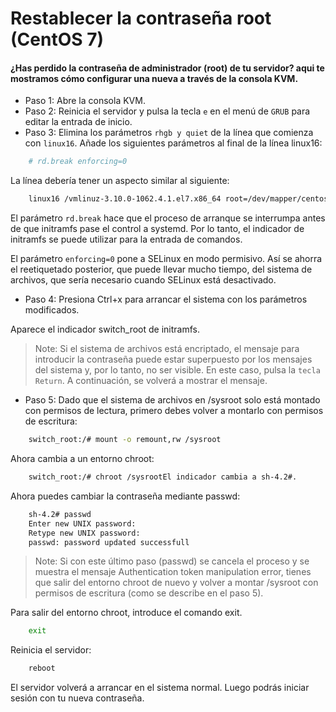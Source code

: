 # Restablecer la contraseña root (CentOS 7)

#### ¿Has perdido la contraseña de administrador (root) de tu servidor? aqui te mostramos cómo configurar una nueva a través de la consola KVM.

- Paso 1: Abre la consola KVM.
- Paso 2: Reinicia el servidor y pulsa la tecla `e` en el menú de `GRUB` para editar la entrada de inicio.
- Paso 3: Elimina los parámetros `rhgb y quiet` de la línea que comienza con `linux16`.
Añade los siguientes parámetros al final de la línea linux16:

```sh
    # rd.break enforcing=0
```

La línea debería tener un aspecto similar al siguiente:

```sh
    linux16 /vmlinuz-3.10.0-1062.4.1.el7.x86_64 root=/dev/mapper/centos-ro\ot ro crashkernel=auto rd.lvm.lv=centos/root rd.lvm.lv=centos/swap LANG=en_US.\UTF-8 rd.break enforcing=0
```

El parámetro `rd.break` hace que el proceso de arranque se interrumpa antes de que initramfs pase el control a systemd. Por lo tanto, el indicador de initramfs se puede utilizar para la entrada de comandos.

El parámetro `enforcing=0` pone a SELinux en modo permisivo. Así se ahorra el reetiquetado posterior, que puede llevar mucho tiempo, del sistema de archivos, que sería necesario cuando SELinux está desactivado.

- Paso 4: Presiona Ctrl+x para arrancar el sistema con los parámetros modificados.

Aparece el indicador switch_root de initramfs.

> Note: Si el sistema de archivos está encriptado, el mensaje para introducir la contraseña puede estar superpuesto por los mensajes del sistema y, por lo tanto, no ser visible. En este caso, pulsa la `tecla Return`. A continuación, se volverá a mostrar el mensaje.

- Paso 5: Dado que el sistema de archivos en /sysroot solo está montado con permisos de lectura, primero debes volver a montarlo con permisos de escritura:

```sh
    switch_root:/# mount -o remount,rw /sysroot
```

Ahora cambia a un entorno chroot:

```sh
    switch_root:/# chroot /sysrootEl indicador cambia a sh-4.2#.
```

Ahora puedes cambiar la contraseña mediante passwd:

```sh
    sh-4.2# passwd
    Enter new UNIX password:
    Retype new UNIX password:
    passwd: password updated successfull
```

> Note: Si con este último paso (passwd) se cancela el proceso y se muestra el mensaje Authentication token manipulation error, tienes que salir del entorno chroot de nuevo y volver a montar /sysroot con permisos de escritura (como se describe en el paso 5).

Para salir del entorno chroot, introduce el comando exit.
```sh
    exit
```

Reinicia el servidor:

```sh
    reboot
```

El servidor volverá a arrancar en el sistema normal. Luego podrás iniciar sesión con tu nueva contraseña.


